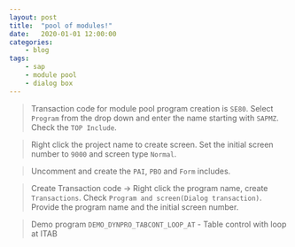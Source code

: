 ```yaml
---
layout: post
title:	"pool of modules!"
date:	2020-01-01 12:00:00
categories:
    - blog
tags:
    - sap
    - module pool
    - dialog box
---
```


> Transaction code for module pool program creation is `SE80`. Select `Program` from the drop down 
and enter the name starting with `SAPMZ`. Check the `TOP Include`.

> Right click the project name to create screen. Set the initial screen number to `9000` and screen type `Normal`. 

> Uncomment and create the `PAI`, `PBO` and `Form` includes.

> Create Transaction code -> Right click the program name, create `Transactions`. Check `Program and screen(Dialog transaction)`. Provide the program name and the initial screen number.

> Demo program `DEMO_DYNPRO_TABCONT_LOOP_AT` - Table control with loop at ITAB